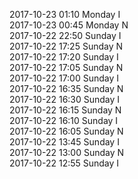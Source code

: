 2017-10-23 01:10 Monday  I  
2017-10-23 00:45 Monday  N  
2017-10-22 22:50 Sunday  I  
2017-10-22 17:25 Sunday  N  
2017-10-22 17:20 Sunday  I  
2017-10-22 17:05 Sunday  N  
2017-10-22 17:00 Sunday  I  
2017-10-22 16:35 Sunday  N  
2017-10-22 16:30 Sunday  I  
2017-10-22 16:15 Sunday  N  
2017-10-22 16:10 Sunday  I  
2017-10-22 16:05 Sunday  N  
2017-10-22 13:45 Sunday  I  
2017-10-22 13:00 Sunday  N  
2017-10-22 12:55 Sunday  I  
